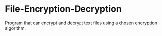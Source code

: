 # File-Encryption-Decryption
Program that can encrypt and decrypt text files using a chosen encryption algorithm.

